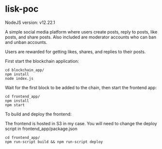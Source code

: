 # lisk-poc
NodeJS version: v12.22.1

A simple social media platform where users create posts, reply to posts, like posts, and share posts. Also included are moderator accounts who can ban and unban accounts.

Users are rewarded for getting likes, shares, and replies to their posts.

First start the blockchain application:

```
cd blockchain_app/
npm install
node index.js
```

Wait for the first block to be added to the chain, then start the frontend app:

```
cd frontend_app/
npm install
npm start
```

To build and deploy the frontend:

The frontend is hosted in S3 in my case. You will need to change the deploy script in frontend\_app/package.json

```
cd frontend_app/
npm run-script build && npm run-script deploy
```
